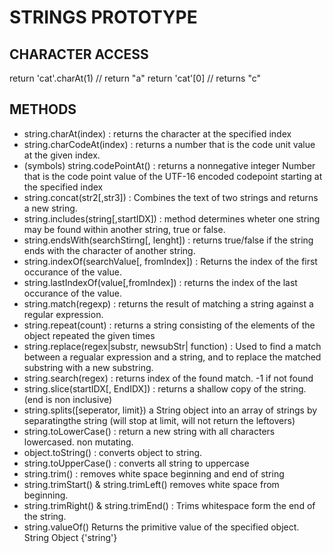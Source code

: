 # STRINGS PROTOTYPE

## CHARACTER ACCESS
return 'cat'.charAt(1) // return "a"
return 'cat'[0] // returns "c" 

## METHODS
  * string.charAt(index) : returns the character at the specified index
  * string.charCodeAt(index) : returns a number that is the code unit value at the given index.
  * (symbols) string.codePointAt() : returns a nonnegative integer Number that is the code point value of the UTF-16 encoded codepoint starting at the specified index 
  * string.concat(str2[,str3]) : Combines the text of two strings and returns a new string.
  * string.includes(string[,startIDX]) :  method determines wheter one string may be found within another string, true or false.
  * string.endsWith(searchStirng[, lenght]) : returns true/false if the string ends with the character of another string.
  * string.indexOf(searchValue[, fromIndex]) : Returns the index of the first occurance of the value.
  * string.lastIndexOf(value[,fromIndex]) : returns the index of the last occurance of the value. 
  * string.match(regexp) : returns the result of matching a string against a regular expression. 
  * string.repeat(count) : returns a string consisting of the elements of the object repeated the given times
  * string.replace(regex|substr, newsubStr| function) : Used to find a match between a regualar expression and a string, and to replace the matched substring with a new substring.
  * string.search(regex) : returns index of the found match. -1 if not found
  * string.slice(startIDX[, EndIDX]) : returns a shallow copy of the string. (end is non inclusive)
  * string.splits([seperator, limit}) a String object into an array of strings by separatingthe string (will stop at limit, will not return the leftovers)
  * string.toLowerCase() : return a new string with all characters lowercased. non mutating. 
  * object.toString() : converts object to string.
  * string.toUpperCase() : converts all string to uppercase
  * string.trim() : removes white space beginning and end of string
  * string.trimStart() & string.trimLeft() removes white space from beginning.
  * string.trimRight() & string.trimEnd() : Trims whitespace form the end of the string. 
  * string.valueOf() Returns the primitive value of the specified object. String Object {'string'}
  
